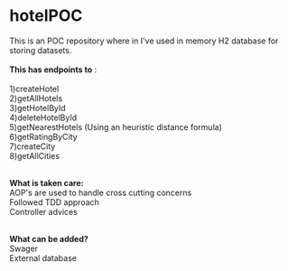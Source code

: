 # hotelPOC

This is an POC repository where in I've used in memory H2 database for storing datasets.<br /><br />
**This has endpoints to** :<br /><br />
  1)createHotel<br />
  2)getAllHotels <br />
  3)getHotelById  <br />
  4)deleteHotelById <br />
  5)getNearestHotels (Using an heuristic distance formula)<br />
  6)getRatingByCity<br />
  7)createCity <br />
  8)getAllCities<br /><br />


**What is taken care:**<br />
  AOP's are used to handle cross cutting concerns<br />
  Followed TDD approach<br />
  Controller advices<br /><br />


**What can be added?**<br />
  Swager<br />
  External database<br />
